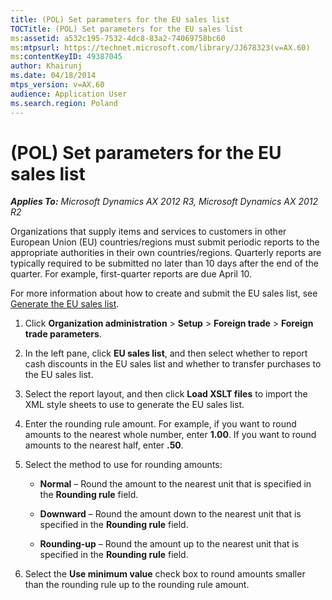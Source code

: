 ```yaml
---
title: (POL) Set parameters for the EU sales list
TOCTitle: (POL) Set parameters for the EU sales list
ms:assetid: a532c195-7532-4dc8-83a2-74069758bc60
ms:mtpsurl: https://technet.microsoft.com/library/JJ678323(v=AX.60)
ms:contentKeyID: 49387045
author: Khairunj
ms.date: 04/18/2014
mtps_version: v=AX.60
audience: Application User
ms.search.region: Poland
---
```


# (POL) Set parameters for the EU sales list 


_**Applies To:** Microsoft Dynamics AX 2012 R3, Microsoft Dynamics AX 2012 R2_

Organizations that supply items and services to customers in other European Union (EU) countries/regions must submit periodic reports to the appropriate authorities in their own countries/regions. Quarterly reports are typically required to be submitted no later than 10 days after the end of the quarter. For example, first-quarter reports are due April 10.

For more information about how to create and submit the EU sales list, see [Generate the EU sales list](generate-the-eu-sales-list.md).

1.  Click **Organization administration** \> **Setup** \> **Foreign trade** \> **Foreign trade parameters**.

2.  In the left pane, click **EU sales list**, and then select whether to report cash discounts in the EU sales list and whether to transfer purchases to the EU sales list.

3.  Select the report layout, and then click **Load XSLT files** to import the XML style sheets to use to generate the EU sales list.

4.  Enter the rounding rule amount. For example, if you want to round amounts to the nearest whole number, enter **1.00**. If you want to round amounts to the nearest half, enter **.50**.

5.  Select the method to use for rounding amounts:
    
      - **Normal** – Round the amount to the nearest unit that is specified in the **Rounding rule** field.
    
      - **Downward** – Round the amount down to the nearest unit that is specified in the **Rounding rule** field.
    
      - **Rounding-up** – Round the amount up to the nearest unit that is specified in the **Rounding rule** field.

6.  Select the **Use minimum value** check box to round amounts smaller than the rounding rule up to the rounding rule amount.

  


